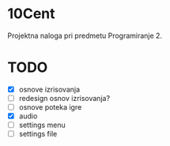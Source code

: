 # 10Cent
Projektna naloga pri predmetu Programiranje 2.

# TODO
- [x] osnove izrisovanja
- [ ] redesign osnov izrisovanja?
- [ ] osnove poteka igre
- [x] audio
- [ ] settings menu
- [ ] settings file
